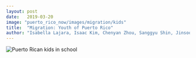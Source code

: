 ```yaml
---
layout: post
date:   2019-03-20
image: "puerto_rico_now/images/migration/kids"
title:  "Migration: Youth of Puerto Rico"
author: "Isabella Lajara, Isaac Kim, Chenyan Zhou, Sanggyu Shin, Jinsook Lee, Simone Stavnsbo"
---
```

![Puerto Rican kids in school](/puerto_rico_now/images/migration/kids)
